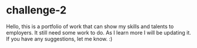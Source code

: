 # challenge-2
Hello,  this is a portfolio of work that can show my skills and talents to employers. It still need some work to do. As I learn more I will be updating it. If you have any suggestions, let me know. :)
